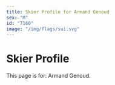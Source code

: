 ```yaml
---
title: Skier Profile for Armand Genoud
sex: "M"
id: "7160"
image: "/img/flags/sui.svg" 
---
```


# Skier Profile

This page is for: Armand Genoud.
    